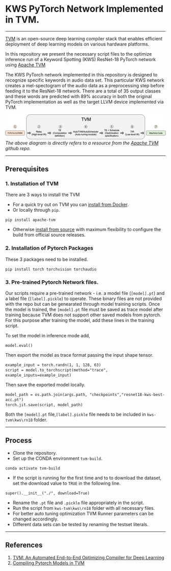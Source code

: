 # KWS PyTorch Network Implemented in TVM.
***

[TVM](https://tvm.apache.org/) is an open-source deep learning compiler stack that enables efficient deployment of deep learning models on various hardware platforms.

In this repository we present the necessary script files to the optimize inference run of a Keyword Spotting (KWS) ResNet-18 PyTorch network using [Apache TVM](https://tvm.apache.org/docs/tutorial/introduction.html#sphx-glr-tutorial-introduction-py)

The KWS PyTorch network implemented in this repository is designed to recognize specific keywords in audio data set. This particular KWS network creates a  mel-spectogram of the audio data as a preprocessing step before feeding it to the ResNet-18 network. There are a total of 35 output classes and these words are predicted with 89% accuracy in both the original PyTorch implementation as well as the target LLVM device implemented via TVM.

![Typical TVM Flow Diagram](https://raw.githubusercontent.com/apache/tvm-site/main/images/tutorial/overview.png "Typical TVM Flow Diagram")
*The above diagram is directly refers to a resource from the [Apache TVM](https://raw.githubusercontent.com/apache/tvm-site/main/images/tutorial/overview.png) github repo.*
***

## Prerequisites

### 1. Installation of TVM
There are 3 ways to install the TVM

+ For a quick try out on TVM you can [install from Docker](https://tvm.apache.org/docs/install/docker.html#docker-images).
+ Or locally through `pip`.

```
pip install apache-tvm
```
+ Otherwise [install from source](https://tvm.apache.org/docs/install/from_source.html#install-from-source) with maximum flexibility 
 to configure the build from official source releases.

### 2. Installation of Pytorch Packages

These 3 packages need to be installed.
```
pip install torch torchvision torchaudio
```
### 3. Pre-trained Pytorch Network files.

Our scripts require a pre-trained network - i.e. a model file (`[model].pt`) and a label file (`[label].pickle`) to operate. These binary files are not provided with the repo but can be genearated through model training scripts.
Once the model is trained, the `[model].pt` file must be saved as trace model after training because TVM does not support other saved models from pytorch.
For this purpose after training the model, add these lines in the training script. 

To set the model in inference mode add,
```
model.eval()
```
Then export the model as  trace format passing the input shape tensor.
```
example_input = torch.randn(1, 1, 128, 63)
script = model.to_torchscript(method="trace", example_inputs=example_input)
```
Then save the exported model locally.
```
model_path = os.path.join(args.path, "checkpoints","resnet18-kws-best-acc.pt")
torch.jit.save(script, model_path)
```
Both the `[model].pt` file,`[label].pickle` file  needs to be included in `kws-tvm\kws\rn18` folder.

***

## Process
+ Clone the repository. 
+ Set up the CONDA environment `tvm-build`.
```
conda activate tvm-build
```
+ If the script is running for the first time and to to download the dataset, set the download value to `TRUE` in the following line. 
```
super().__init__("./", download=True)
```

+ Rename the `.pt` file and `.pickle` file appropriately in the script.
+ Run the script from `kws-tvm\kws\rn18` folder with all necessary files.
+ For better auto tuning optimization TVM Runner parameters can be changed accordingly.
+ Different data sets can be tested by renaming the testset literals.

***

## References
1. [TVM: An Automated End-to-End Optimizing Compiler for Deep Learning](https://arxiv.org/abs/1802.04799)
2. [Compiling Pytorch Models in TVM](https://tvm.apache.org/docs/how_to/compile_models/from_pytorch.html#sphx-glr-how-to-compile-models-from-pytorch-py)